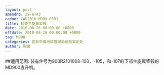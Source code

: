 ```yaml
---
layout: post
amendno: 39-6743
cadno: CAD2010-M900-03R1
title: 检查主旋翼桨毂
date: 2010-08-26 00:00:00 +0800
effdate: 2010-08-26 00:00:00 +0800
tag: M900
categories: 民航中南地区管理局适航审定处
author: 陶娟
---
```


##适用范围:
装有件号为900R2101008-103，-105，和-107的下部主旋翼桨毂的MD900直升机。

